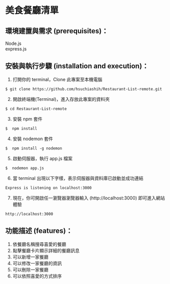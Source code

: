 # 美食餐廳清單
## 環境建置與需求 (prerequisites)：
   Node.js <br>
   express.js <br>
   
## 安裝與執行步驟 (installation and execution)：
   1. 打開你的 terminal，Clone 此專案至本機電腦
   
  ```
  $ git clone https://github.com/hsuchiashih/Restaurant-List-remote.git
  ```
  2. 開啟終端機(Terminal)，進入存放此專案的資料夾
  
  ```
  $ cd Restaurant-List-remote
  ```
  3. 安裝 npm 套件
  
  ```
  $  npm install
  ```
  4. 安裝 nodemon 套件
  ```
  $  npm install -g nodemon
  ```
  5. 啟動伺服器，執行 app.js 檔案
  ```
  $  nodemon app.js
  ```
  
  6. 當 terminal 出現以下字樣，表示伺服器與資料庫已啟動並成功連結
  ```
  Express is listening on localhost:3000
  ```
  7. 現在，你可開啟任一瀏覽器瀏覽器輸入 (http://localhost:3000) 即可進入網站體驗
  ```
  http://localhost:3000
  ```
  
## 功能描述 (features)：
  1. 依餐廳名稱搜尋喜愛的餐廳
  2. 點擊餐廳卡片顯示詳細的餐廳訊息
  3. 可以新增一家餐廳
  4. 可以修改一家餐廳的資訊
  5. 可以刪除一家餐廳
  6. 可以依照喜愛的方式排序
